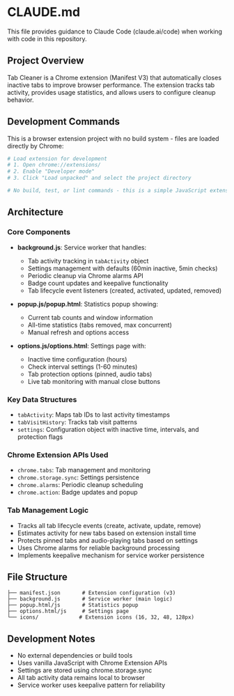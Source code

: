 # CLAUDE.md

This file provides guidance to Claude Code (claude.ai/code) when working with code in this repository.

## Project Overview

Tab Cleaner is a Chrome extension (Manifest V3) that automatically closes inactive tabs to improve browser performance. The extension tracks tab activity, provides usage statistics, and allows users to configure cleanup behavior.

## Development Commands

This is a browser extension project with no build system - files are loaded directly by Chrome:

```bash
# Load extension for development
# 1. Open chrome://extensions/
# 2. Enable "Developer mode"
# 3. Click "Load unpacked" and select the project directory

# No build, test, or lint commands - this is a simple JavaScript extension
```

## Architecture

### Core Components

- **background.js**: Service worker that handles:
  - Tab activity tracking in `tabActivity` object
  - Settings management with defaults (60min inactive, 5min checks)
  - Periodic cleanup via Chrome alarms API
  - Badge count updates and keepalive functionality
  - Tab lifecycle event listeners (created, activated, updated, removed)

- **popup.js/popup.html**: Statistics popup showing:
  - Current tab counts and window information
  - All-time statistics (tabs removed, max concurrent)
  - Manual refresh and options access

- **options.js/options.html**: Settings page with:
  - Inactive time configuration (hours)
  - Check interval settings (1-60 minutes)
  - Tab protection options (pinned, audio tabs)
  - Live tab monitoring with manual close buttons

### Key Data Structures

- `tabActivity`: Maps tab IDs to last activity timestamps
- `tabVisitHistory`: Tracks tab visit patterns
- `settings`: Configuration object with inactive time, intervals, and protection flags

### Chrome Extension APIs Used

- `chrome.tabs`: Tab management and monitoring
- `chrome.storage.sync`: Settings persistence
- `chrome.alarms`: Periodic cleanup scheduling
- `chrome.action`: Badge updates and popup

### Tab Management Logic

- Tracks all tab lifecycle events (create, activate, update, remove)
- Estimates activity for new tabs based on extension install time
- Protects pinned tabs and audio-playing tabs based on settings
- Uses Chrome alarms for reliable background processing
- Implements keepalive mechanism for service worker persistence

## File Structure

```
├── manifest.json       # Extension configuration (v3)
├── background.js       # Service worker (main logic)
├── popup.html/js       # Statistics popup
├── options.html/js     # Settings page
└── icons/             # Extension icons (16, 32, 48, 128px)
```

## Development Notes

- No external dependencies or build tools
- Uses vanilla JavaScript with Chrome Extension APIs
- Settings are stored using chrome.storage.sync
- All tab activity data remains local to browser
- Service worker uses keepalive pattern for reliability